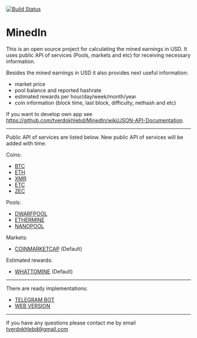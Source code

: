 [![Build Status](https://travis-ci.org/tverdokhlebd/MinedIn.svg?branch=master)](https://travis-ci.org/tverdokhlebd/MinedIn)
# MinedIn
This is an open source project for calculating the mined earnings in USD. It uses public API of services (Pools, markets and etc) for receiving necessary information.

Besides the mined earnings in USD it also provides next useful information:
- market price
- pool balance and reported hashrate
- estimated rewards per hour/day/week/month/year
- coin information (block time, last block, difficulty, nethash and etc)

If you want to develop own app see https://github.com/tverdokhlebd/MinedIn/wiki/JSON-API-Documentation.

---
Public API of services are listed below. New public API of services will be added with time.

Coins:
- <a href="https://bitcoin.org">BTC</a>
- <a href="https://www.ethereum.org">ETH</a>
- <a href="https://getmonero.org">XMR</a>
- <a href="https://ethereumclassic.github.io">ETC</a>
- <a href="https://z.cash">ZEC</a>

Pools:
- <a href="https://dwarfpool.com">DWARFPOOL</a>
- <a href="https://ethermine.org">ETHERMINE</a>
- <a href="https://nanopool.org">NANOPOOL</a>

Markets:
- <a href="https://coinmarketcap.com/">COINMARKETCAP</a> (Default)

Estimated rewards:
- <a href="https://whattomine.com">WHATTOMINE</a> (Default)
---
There are ready implementations:
- <a href="https://t.me/MinedInBot">TELEGRAM BOT</a>
- <a href="https://minedin.info/">WEB VERSION</a>
---
If you have any questions please contact me by email tverdokhlebd@gmail.com
